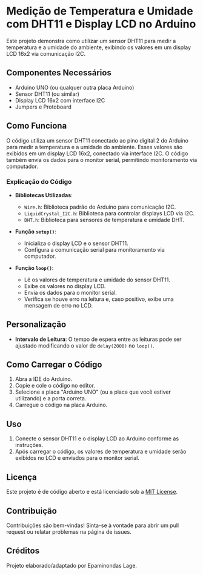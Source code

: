 # Medição de Temperatura e Umidade com DHT11 e Display LCD no Arduino

Este projeto demonstra como utilizar um sensor DHT11 para medir a temperatura e a umidade do ambiente, exibindo os valores em um display LCD 16x2 via comunicação I2C.

## Componentes Necessários

- Arduino UNO (ou qualquer outra placa Arduino)
- Sensor DHT11 (ou similar)
- Display LCD 16x2 com interface I2C
- Jumpers e Protoboard

## Como Funciona

O código utiliza um sensor DHT11 conectado ao pino digital 2 do Arduino para medir a temperatura e a umidade do ambiente. Esses valores são exibidos em um display LCD 16x2, conectado via interface I2C. O código também envia os dados para o monitor serial, permitindo monitoramento via computador.

### Explicação do Código

- **Bibliotecas Utilizadas**:
  - `Wire.h`: Biblioteca padrão do Arduino para comunicação I2C.
  - `LiquidCrystal_I2C.h`: Biblioteca para controlar displays LCD via I2C.
  - `DHT.h`: Biblioteca para sensores de temperatura e umidade DHT.

- **Função `setup()`**:
  - Inicializa o display LCD e o sensor DHT11.
  - Configura a comunicação serial para monitoramento via computador.

- **Função `loop()`**:
  - Lê os valores de temperatura e umidade do sensor DHT11.
  - Exibe os valores no display LCD.
  - Envia os dados para o monitor serial.
  - Verifica se houve erro na leitura e, caso positivo, exibe uma mensagem de erro no LCD.

## Personalização

- **Intervalo de Leitura**: O tempo de espera entre as leituras pode ser ajustado modificando o valor de `delay(2000)` no `loop()`.

## Como Carregar o Código

1. Abra a IDE do Arduino.
2. Copie e cole o código no editor.
3. Selecione a placa "Arduino UNO" (ou a placa que você estiver utilizando) e a porta correta.
4. Carregue o código na placa Arduino.

## Uso

1. Conecte o sensor DHT11 e o display LCD ao Arduino conforme as instruções.
2. Após carregar o código, os valores de temperatura e umidade serão exibidos no LCD e enviados para o monitor serial.

## Licença

Este projeto é de código aberto e está licenciado sob a [MIT License](LICENSE).

## Contribuição

Contribuições são bem-vindas! Sinta-se à vontade para abrir um pull request ou relatar problemas na página de issues.

## Créditos

Projeto elaborado/adaptado por Epaminondas Lage.
